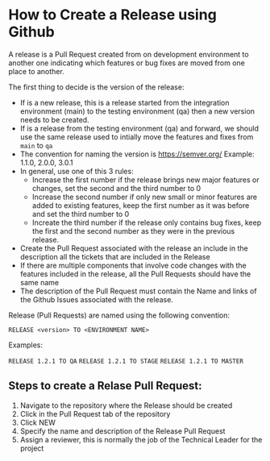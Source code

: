 # How to Create a Release using Github

A release is a Pull Request created from on development environment to another one indicating which features or bug fixes are moved from one place to another. 

The first thing to decide is the version of the release:

- If is a new release, this is a release started from the integration environment (main) to the testing environment (qa) then a new version needs to be created.
- If is a release from the testing environment (qa) and forward, we should use the same release used to intially move the features and fixes from `main` to `qa`
- The convention for naming the version is https://semver.org/ Example: 1.1.0, 2.0.0, 3.0.1
- In general, use one of this 3 rules:
    * Increase the first number if the release brings new major features or changes, set the second and the third number to 0
    * Increase the second number if only new small or minor features are added to existing features, keep the first number as it was before and set the third number to 0
    * Increate the third number if the release only contains bug fixes, keep the first and the second number as they were in the previous release.
- Create the Pull Request associated with the release an include in the description all the tickets that are included in the Release
- If there are multiple components that involve code changes with the features included in the release, all the Pull Requests should have the same name
- The description of the Pull Request must contain the Name and links of the Github Issues associated with the release.

Release (Pull Requests) are named using the following convention:

`RELEASE <version> TO <ENVIRONMENT NAME>`

Examples:

`RELEASE 1.2.1 TO QA`
`RELEASE 1.2.1 TO STAGE`
`RELEASE 1.2.1 TO MASTER`


## Steps to create a Relase Pull Request:

1. Navigate to the repository where the Release should be created
2. Click in the Pull Request tab of the repository
3. Click NEW
4. Specify the name and description of the Release Pull Request
5. Assign a reviewer, this is normally the job of the Technical Leader for the project

